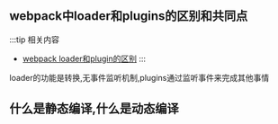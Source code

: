 


## webpack中loader和plugins的区别和共同点

:::tip 相关内容
- [webpack loader和plugin的区别](https://blog.csdn.net/gwdgwd123/article/details/109677731?utm_medium=distribute.pc_relevant.none-task-blog-2~default~baidujs_baidulandingword~default-0.no_search_link&spm=1001.2101.3001.4242.1)
:::

loader的功能是转换,无事件监听机制,plugins通过监听事件来完成其他事情

## 什么是静态编译,什么是动态编译
